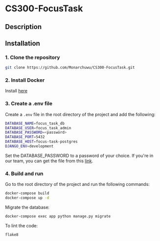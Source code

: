 # CS300-FocusTask

## Description

## Installation
### 1. Clone the repository
```bash 
git clone https://github.com/Monarchuwu/CS300-FocusTask.git
```
### 2. Install Docker
Install [here](https://docs.docker.com/get-docker/)

### 3. Create a .env file
Create a `.env` file in the root directory of the project and add the following:
```bash
DATABASE_NAME=focus_task_db
DATABASE_USER=focus_task_admin
DATABASE_PASSWORD=<password>
DATABASE_PORT=5432  
DATABASE_HOST=focus-task-postgres
DJANGO_ENV=development
```
Set the DATABASE_PASSWORD to a password of your choice.
If you're in our team, you can get the file from this [link](https://drive.google.com/file/d/1Powqoi92qATvAI0RD-x41aYPqAz1yOiJ/view?usp=drive_link).

### 4. Build and run
Go to the root directory of the project and run the following commands:
```bash
docker-compose build
docker-compose up -d
```

Migrate the database:
```bash
docker-compose exec app python manage.py migrate
```

To lint the code:
```bash
flake8
```

